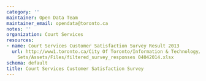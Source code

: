 ```yaml
---
category: ''
maintainer: Open Data Team
maintainer_email: opendata@toronto.ca
notes: ''
organization: Court Services
resources:
- name: Court Services Customer Satisfaction Survey Result 2013
  url: http://www1.toronto.ca/City Of Toronto/Information & Technology/Open Data/Data
    Sets/Assets/Files/filtered_survey_responses 04042014.xlsx
schema: default
title: Court Services Customer Satisfaction Survey
---
```

